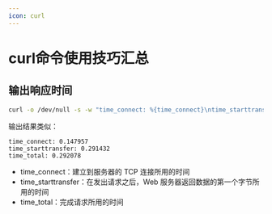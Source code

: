 ```yaml
---
icon: curl
---
```


# curl命令使用技巧汇总

## 输出响应时间

```bash
curl -o /dev/null -s -w "time_connect: %{time_connect}\ntime_starttransfer: %{time_starttransfer}\ntime_total: %{time_total}\n" http://www.example.com
```

输出结果类似：

```
time_connect: 0.147957
time_starttransfer: 0.291432
time_total: 0.292078
```

- time_connect：建立到服务器的 TCP 连接所用的时间
- time_starttransfer：在发出请求之后，Web 服务器返回数据的第一个字节所用的时间
- time_total：完成请求所用的时间